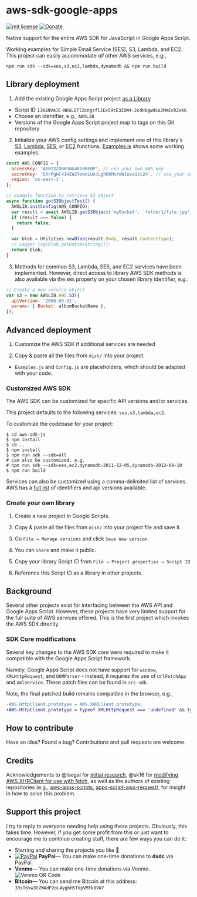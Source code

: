 # aws-sdk-google-apps

[![mit license](https://badgen.net/badge/license/MIT/red)](https://github.com/dxdc/aws-sdk-google-apps/blob/master/LICENSE)
[![Donate](https://badgen.net/badge/Donate/PayPal/91BE09)](https://paypal.me/ddcaspi)

Native support for the entire AWS SDK for JavaScript in Google Apps Script.

Working examples for Simple Email Service (SES), S3, Lambda, and EC2. This project can easily accommodate _all_ other AWS services, e.g.,

```
npm run sdk --sdk=ses,s3,ec2,lambda,dynamodb && npm run build
```

## Library deployment

1. Add the existing Google Apps Script project [as a Library](https://developers.google.com/apps-script/guides/libraries#add_a_library_to_your_script_project)

- Script ID `1J6iN9mJE-NK6LGTlZcngsflJEx59tE3ZOW4-2cdHbgw0So2MmEcRZxKG`
- Choose an identifier, e.g., `AWSLIB`
- Versions of the Google Apps Script project map to tags on this Git repository

2. Initialize your AWS config settings and implement one of this library's [S3](dist/S3.js), [Lambda](dist/Lambda.js), [SES](dist/Ses.js), or [EC2](dist/EC2.js) functions. [Examples.js](dist/Examples.js) shows some working examples.

```js
const AWS_CONFIG = {
  accessKey: 'AK0ZXZD0KGNG4KG6REBP', // use your own AWS key
  secretKey: 'EXrPgHC41HEW2YownLUnJLgh6bMsrmW1uva1ic24', // use your own AWS key
  region: 'us-east-1',
};

// example function to retrieve S3 object
async function getS3ObjectTest() {
  AWSLIB.initConfig(AWS_CONFIG);
  var result = await AWSLIB.getS3Object('myBucket', 'folder1/file.jpg');
  if (result === false) {
    return false;
  }

  var blob = Utilities.newBlob(result.Body, result.ContentType);
  // Logger.log(blob.getDataAsString());
  return blob;
}
```

3. Methods for common S3, Lambda, SES, and EC2 services have been implemented. However, direct access to library AWS SDK methods is also available via the `AWS` property on your chosen library identifier, e.g.:

```js
// Create a new service object
var s3 = new AWSLIB.AWS.S3({
  apiVersion: '2006-03-01',
  params: { Bucket: albumBucketName },
});
```

## Advanced deployment

1. Customize the AWS SDK if additional services are needed

2. Copy & paste all the files from `dist/` into your project.

- `Examples.js` and `Config.js` are placeholders, which should be adapted with your code.

### Customized AWS SDK

The AWS SDK can be customized for specific API versions and/or services.

This project defaults to the following services: `ses,s3,lambda,ec2`.

To customize the codebase for your project:

```shell
$ cd aws-sdk-js
$ npm install
$ cd ..
$ npm install
$ npm run sdk --sdk=all
# can also be customized, e.g.
# npm run sdk --sdk=ses,ec2,dynamodb-2011-12-05,dynamodb-2012-08-10
$ npm run build
```

Services can also be customized using a comma-delimited list of services.
AWS has a [full list](https://github.com/aws/aws-sdk-js/tree/master/apis) of identifiers and api versions available.

### Create your own library

1. Create a new project in Google Scripts.

2. Copy & paste all the files from `dist/` into your project file and save it.

3. Go `File → Manage versions` and click `Save new version`.

4. You can `Share` and make it public.

5. Copy your library Script ID from `File → Project properties → Script ID`

6. Reference this Script ID as a library in other projects.

## Background

Several other projects exist for interfacing between the AWS API and Google Apps Script. However, these projects have very limited support for the full suite of AWS services offered. This is the first project which invokes the AWS SDK directly.

### SDK Core modifications

Several key changes to the AWS SDK core were required to make it compatible with the Google Apps Script framework.

Namely, Google Apps Script does not have support for `window`, `XMLHttpRequest`, and `DOMParser` - instead, it requires the use of `UrlFetchApp` and `XmlService`. These patch files can be found in `src-sdk`.

Note, the final patched build remains compatible in the browser, e.g.,

```diff
-AWS.HttpClient.prototype = AWS.XHRClient.prototype;
+AWS.HttpClient.prototype = typeof XMLHttpRequest === 'undefined' && typeof UrlFetchApp !== 'undefined' ? AWS.XHRGoogleClient.prototype : AWS.XHRClient.prototype;
```

## How to contribute

Have an idea? Found a bug? Contributions and pull requests are welcome.

## Credits

Acknowledgements to @lsegal for [initial research](https://github.com/aws/aws-sdk-js/issues/620), @sk16 for [modifying AWS.XHRClient for use with fetch](https://github.com/aws/aws-sdk-js/issues/1902), as well as the authors of existing repositories (e.g., [aws-apps-scripts](https://github.com/smithy545/aws-apps-scripts), [apps-script-aws-request](https://github.com/wmakeev/apps-script-aws-request)), for insight in how to solve this problem.

## Support this project

I try to reply to everyone needing help using these projects. Obviously, this takes time. However, if you get some profit from this or just want to encourage me to continue creating stuff, there are few ways you can do it:

- Starring and sharing the projects you like :rocket:
- [![PayPal][badge_paypal]][paypal-donations-dxdc] **PayPal**— You can make one-time donations to **dxdc** via PayPal.
- **Venmo**— You can make one-time donations via Venmo.
  ![Venmo QR Code](/images/venmo.png?raw=true 'Venmo QR Code')
- **Bitcoin**— You can send me Bitcoin at this address: `33sT6xw3tZWAdP2oL4ygbH5TVpVMfk9VW7`

[badge_paypal]: https://img.shields.io/badge/Donate-PayPal-blue.svg
[paypal-donations-dxdc]: https://paypal.me/ddcaspi
